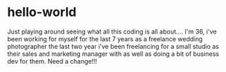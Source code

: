 # hello-world
Just playing around seeing what all this coding is all about....
I'm 36, i've been working for myself for the last 7 years as a freelance wedding photographer
the last two year i've been freelancing for a small studio as their sales and marketing manager with as well as doing 
a bit of business dev for them.
Need a change!!!
